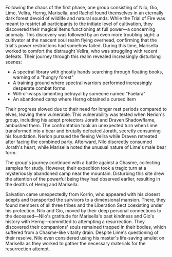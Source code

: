Following the chaos of the first phase, one group consisting of Nilo, Gio, Lime, Velira, Herng, Marisella, and Rachel found themselves in an eternally dark forest devoid of wildlife and natural sounds. While the Trial of Fire was meant to restrict all participants to the initiate level of cultivation, they discovered their magical items functioning at full power—a concerning anomaly. This discovery was followed by an even more troubling sight: a cultivator at the nascent soul realm flying overhead, confirming that the trial's power restrictions had somehow failed. During this time, Marisella worked to comfort the distraught Velira, who was struggling with recent defeats.
Their journey through this realm revealed increasingly disturbing scenes:

- A spectral library with ghostly hands searching through floating books, warning of a "hungry forest"
- A training ground where spectral warriors performed increasingly desperate combat forms
- Will-o'-wisps lamenting betrayal by someone named "Faelara"
- An abandoned camp where Herng obtained a cursed item

Their progress slowed due to their need for longer rest periods compared to elves, leaving them vulnerable. This vulnerability was tested when Nerion's group, including his adept protectors Jorath and Draven Shadowflame, ambushed them. The confrontation took an unexpected turn when Lime transformed into a bear and brutally defeated Jorath, secretly consuming his foundation. Nerion pursued the fleeing Velira while Draven retreated after facing the combined party. Afterward, Nilo discreetly consumed Jorath's heart, while Marisella noted the unusual nature of Lime's male bear form.

The group's journey continued with a battle against a Chasme, collecting samples for study. However, their expedition took a tragic turn at a mysteriously abandoned camp near the mountain. Disturbing this site drew the attention of the powerful being they had observed earlier, resulting in the deaths of Herng and Marisella.

Salvation came unexpectedly from Korrin, who appeared with his closest adepts and transported the survivors to a dimensional mansion. There, they found members of all three tribes and the Liberation Sect coexisting under his protection. Nilo and Gio, moved by their deep personal connections to the deceased—Nilo's gratitude for Marisella's past kindness and Gio's history with Herng—committed to attempting a resurrection. They discovered their companions' souls remained trapped in their bodies, which suffered from a Chasme-like vitality drain. Despite Lime's questioning of their resolve, Nilo even considered using his master's life-saving amulet on Marisella as they worked to gather the necessary materials for the resurrection attempt.